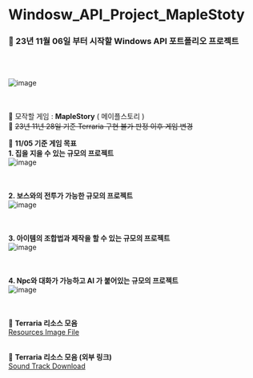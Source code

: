 # Windosw_API_Project_MapleStoty

### :mega: 23년 11월 06일 부터 시작할 Windows API 포트폴리오 프로젝트 <br>
<br>
<br>

![image](https://github.com/Gilssom/Windosw_API_Project_Terraria/assets/83547233/c1d60900-4ada-4c2a-8109-54eaf44a41ec) <br>
<br>
<br>


:evergreen_tree: 모작할 게임 : **MapleStory** ( 메이플스토리 )
<br>
🙏 ~~23년 11년 28일 기준 Terraria 구현 불가 판정 이후 게임 변경~~

:loudspeaker: **11/05 기준 게임 목표** <br>
**1. 집을 지을 수 있는 규모의 프로젝트** <br>
![image](https://github.com/Gilssom/Windosw_API_Project_Terraria/assets/83547233/5b6c0ec8-aca2-4c9c-bd05-ef06fe619f5a) <br>
<br>
<br>

**2. 보스와의 전투가 가능한 규모의 프로젝트** <br>
![image](https://github.com/Gilssom/Windosw_API_Project_Terraria/assets/83547233/c1c91f1d-8e0c-4afd-859e-f42b1194bea2) <br>
<br>
<br>

**3. 아이템의 조합법과 제작을 할 수 있는 규모의 프로젝트** <br>
![image](https://github.com/Gilssom/Windosw_API_Project_Terraria/assets/83547233/5fbb5f99-86ee-4346-b1fe-aa67789a1828) <br>
<br>
<br>

**4. Npc와 대화가 가능하고 AI 가 붙어있는 규모의 프로젝트** <br>
![image](https://github.com/Gilssom/Windosw_API_Project_Terraria/assets/83547233/a2496cd2-901d-436d-910b-c15a4d4bba2f) <br>
<br>
<br>


:bookmark_tabs: **Terraria 리소스 모음** <br>
[Resources Image File](https://github.com/Gilssom/Windosw_API_Project_Terraria/tree/main/Resources/Image) <br>
<br>

:bookmark_tabs: **Terraria 리소스 모음 (외부 링크)** <br> 
[Sound Track Download](https://downloads.khinsider.com/game-soundtracks/album/terraria-complete-soundtrack) <br>
